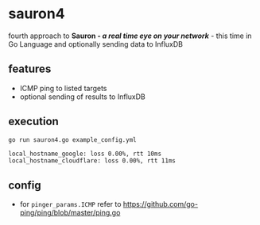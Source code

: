 # sauron4
fourth approach to **Sauron - *a real time eye on your network*** - this time in Go Language and optionally sending data to InfluxDB

## features
* ICMP ping to listed targets
* optional sending of results to InfluxDB

## execution
```bash
go run sauron4.go example_config.yml
```
```
local_hostname_google: loss 0.00%, rtt 10ms
local_hostname_cloudflare: loss 0.00%, rtt 11ms
```

## config
* for `pinger_params.ICMP` refer to https://github.com/go-ping/ping/blob/master/ping.go
